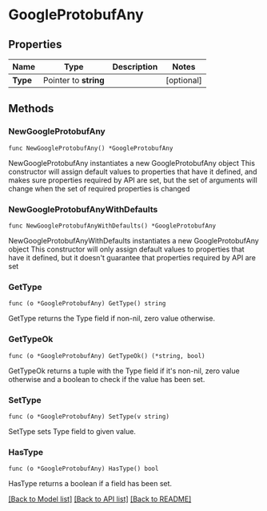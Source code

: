 # GoogleProtobufAny

## Properties

Name | Type | Description | Notes
------------ | ------------- | ------------- | -------------
**Type** | Pointer to **string** |  | [optional] 

## Methods

### NewGoogleProtobufAny

`func NewGoogleProtobufAny() *GoogleProtobufAny`

NewGoogleProtobufAny instantiates a new GoogleProtobufAny object
This constructor will assign default values to properties that have it defined,
and makes sure properties required by API are set, but the set of arguments
will change when the set of required properties is changed

### NewGoogleProtobufAnyWithDefaults

`func NewGoogleProtobufAnyWithDefaults() *GoogleProtobufAny`

NewGoogleProtobufAnyWithDefaults instantiates a new GoogleProtobufAny object
This constructor will only assign default values to properties that have it defined,
but it doesn't guarantee that properties required by API are set

### GetType

`func (o *GoogleProtobufAny) GetType() string`

GetType returns the Type field if non-nil, zero value otherwise.

### GetTypeOk

`func (o *GoogleProtobufAny) GetTypeOk() (*string, bool)`

GetTypeOk returns a tuple with the Type field if it's non-nil, zero value otherwise
and a boolean to check if the value has been set.

### SetType

`func (o *GoogleProtobufAny) SetType(v string)`

SetType sets Type field to given value.

### HasType

`func (o *GoogleProtobufAny) HasType() bool`

HasType returns a boolean if a field has been set.


[[Back to Model list]](../README.md#documentation-for-models) [[Back to API list]](../README.md#documentation-for-api-endpoints) [[Back to README]](../README.md)


